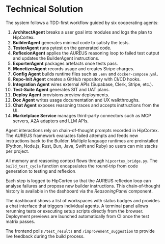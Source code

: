 # Technical Solution

The system follows a TDD-first workflow guided by six cooperating agents:

1. **ArchitectAgent** breaks a user goal into modules and logs the plan to
   HipCortex.
2. **BuilderAgent** generates minimal code to satisfy the tests.
3. **TesterAgent** runs pytest on the generated code.
4. **ReflexionAgent** applies the AUREUS reasoning loop to failed test output and
   updates the BuilderAgent instructions.
5. **ExporterAgent** packages artefacts once tests pass.
6. **MonetizerAgent** records usage and creates Stripe charges.
7. **Config Agent** builds runtime files such as `.env` and `docker-compose.yml`.
8. **Repo‑Init Agent** creates a GitHub repository with CI/CD hooks.
9. **Integration Agent** wires external APIs (Supabase, Clerk, Stripe, etc.).
10. **Test‑Suite Agent** generates SIT and UAT plans.
11. **Deploy Agent** provisions preview deployments.
12. **Doc Agent** writes usage documentation and UX walkthroughs.
13. **Chat Agent** exposes reasoning traces and accepts instructions from the UI.
14. **Marketplace Service** manages third-party connectors such as MCP servers, A2A adapters and LLM APIs.

Agent interactions rely on chain-of-thought prompts recorded in HipCortex. The
AUREUS framework evaluates failed attempts and feeds new instructions back to
the Builder. Multiple language runtimes are preinstalled (Python, Node.js,
Rust, Bun, Java, Swift and Ruby) so users can mix stacks per project.


All memory and reasoning context flows through `hipcortex_bridge.py`.  The
`build_test_cycle` function encapsulates the round‑trip from code generation to
testing and reflexion.

Each step is logged to HipCortex so that the AUREUS reflexion loop can analyse
failures and propose new builder instructions. This chain‑of‑thought history is
available in the dashboard via the *ReasoningPanel* component.

The dashboard shows a list of workspaces with status badges and provides a chat
interface that triggers individual agents. A terminal panel allows rerunning
tests or executing setup scripts directly from the browser. Deployment previews
are launched automatically from CI once the test matrix passes.

The frontend polls `/test_results` and `/improvement_suggestion` to provide live
feedback during the build process.

